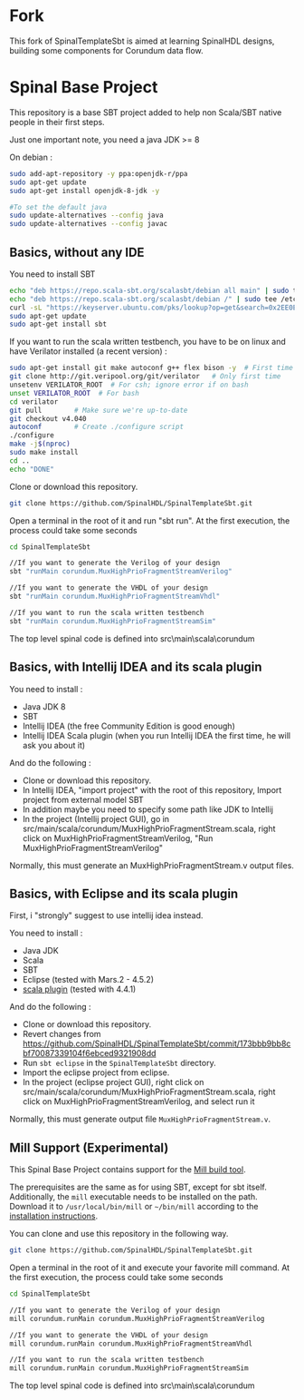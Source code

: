 Fork
====
This fork of SpinalTemplateSbt is aimed at learning SpinalHDL designs, building some components
for Corundum data flow.

Spinal Base Project
============
This repository is a base SBT project added to help non Scala/SBT native people in their first steps.

Just one important note, you need a java JDK >= 8

On debian :

```sh
sudo add-apt-repository -y ppa:openjdk-r/ppa
sudo apt-get update
sudo apt-get install openjdk-8-jdk -y

#To set the default java
sudo update-alternatives --config java
sudo update-alternatives --config javac
```

## Basics, without any IDE

You need to install SBT

```sh
echo "deb https://repo.scala-sbt.org/scalasbt/debian all main" | sudo tee /etc/apt/sources.list.d/sbt.list
echo "deb https://repo.scala-sbt.org/scalasbt/debian /" | sudo tee /etc/apt/sources.list.d/sbt_old.list
curl -sL "https://keyserver.ubuntu.com/pks/lookup?op=get&search=0x2EE0EA64E40A89B84B2DF73499E82A75642AC823" | sudo apt-key add
sudo apt-get update
sudo apt-get install sbt
```

If you want to run the scala written testbench, you have to be on linux and have Verilator installed (a recent version) :

```sh
sudo apt-get install git make autoconf g++ flex bison -y  # First time prerequisites
git clone http://git.veripool.org/git/verilator   # Only first time
unsetenv VERILATOR_ROOT  # For csh; ignore error if on bash
unset VERILATOR_ROOT  # For bash
cd verilator
git pull        # Make sure we're up-to-date
git checkout v4.040
autoconf        # Create ./configure script
./configure
make -j$(nproc)
sudo make install
cd ..
echo "DONE"

```

Clone or download this repository.

```sh
git clone https://github.com/SpinalHDL/SpinalTemplateSbt.git
```

Open a terminal in the root of it and run "sbt run". At the first execution, the process could take some seconds

```sh
cd SpinalTemplateSbt

//If you want to generate the Verilog of your design
sbt "runMain corundum.MuxHighPrioFragmentStreamVerilog"

//If you want to generate the VHDL of your design
sbt "runMain corundum.MuxHighPrioFragmentStreamVhdl"

//If you want to run the scala written testbench
sbt "runMain corundum.MuxHighPrioFragmentStreamSim"
```

The top level spinal code is defined into src\main\scala\corundum

## Basics, with Intellij IDEA and its scala plugin

You need to install :

- Java JDK 8
- SBT
- Intellij IDEA (the free Community Edition is good enough)
- Intellij IDEA Scala plugin (when you run Intellij IDEA the first time, he will ask you about it)

And do the following :

- Clone or download this repository.
- In Intellij IDEA, "import project" with the root of this repository, Import project from external model SBT
- In addition maybe you need to specify some path like JDK to Intellij
- In the project (Intellij project GUI), go in src/main/scala/corundum/MuxHighPrioFragmentStream.scala, right click on MuxHighPrioFragmentStreamVerilog, "Run MuxHighPrioFragmentStreamVerilog"

Normally, this must generate an MuxHighPrioFragmentStream.v output files.

## Basics, with Eclipse and its scala plugin

First, i "strongly" suggest to use intellij idea instead.

You need to install :

- Java JDK
- Scala
- SBT
- Eclipse (tested with Mars.2 - 4.5.2)
- [scala plugin](http://scala-ide.org/) (tested with 4.4.1)

And do the following :

- Clone or download this repository.
- Revert changes from https://github.com/SpinalHDL/SpinalTemplateSbt/commit/173bbb9bb8cbf70087339104f6ebced9321908dd
- Run ```sbt eclipse``` in the ```SpinalTemplateSbt``` directory.
- Import the eclipse project from eclipse.
- In the project (eclipse project GUI), right click on src/main/scala/corundum/MuxHighPrioFragmentStream.scala, right click on MuxHighPrioFragmentStreamVerilog, and select run it

Normally, this must generate output file ```MuxHighPrioFragmentStream.v```.

## Mill Support (Experimental)

This Spinal Base Project contains support for the [Mill build tool](https://com-lihaoyi.github.io/mill).

The prerequisites are the same as for using SBT, except for sbt itself. Additionally, the ```mill``` executable needs to be installed on the path. Download it to ```/usr/local/bin/mill``` or ```~/bin/mill``` according to the [installation instructions](https://com-lihaoyi.github.io/mill/mill/Intro_to_Mill.html#_installation).

You can clone and use this repository in the following way.

```sh
git clone https://github.com/SpinalHDL/SpinalTemplateSbt.git
```

Open a terminal in the root of it and execute your favorite mill command. At the first execution, the process could take some seconds

```sh
cd SpinalTemplateSbt

//If you want to generate the Verilog of your design
mill corundum.runMain corundum.MuxHighPrioFragmentStreamVerilog

//If you want to generate the VHDL of your design
mill corundum.runMain corundum.MuxHighPrioFragmentStreamVhdl

//If you want to run the scala written testbench
mill corundum.runMain corundum.MuxHighPrioFragmentStreamSim
```

The top level spinal code is defined into src\main\scala\corundum
